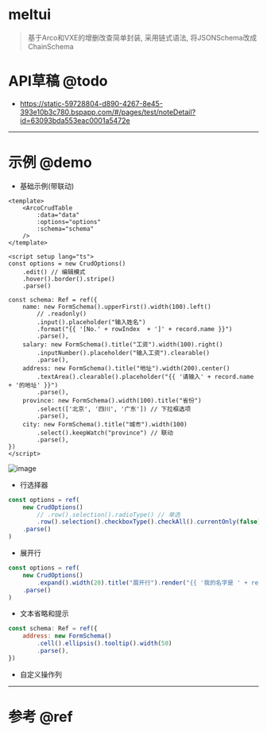 # meltui

> 基于Arco和VXE的增删改查简单封装, 采用链式语法, 将JSONSchema改成ChainSchema

# API草稿 @todo

- https://static-59728804-d890-4267-8e45-393e10b3c780.bspapp.com/#/pages/test/noteDetail?id=63093bda553eac0001a5472e

---

# 示例 @demo

- 基础示例(带联动)

```vue
<template>
    <ArcoCrudTable 
        :data="data" 
        :options="options" 
        :schema="schema" 
    />
</template>

<script setup lang="ts">
const options = new CrudOptions()
    .edit() // 编辑模式
    .hover().border().stripe()
    .parse()

const schema: Ref = ref({
    name: new FormSchema().upperFirst().width(100).left()
        // .readonly()
        .input().placeholder("输入姓名")
        .format("{{ '[No.' + rowIndex  + ']' + record.name }}")
        .parse(),
    salary: new FormSchema().title("工资").width(100).right() 
        .inputNumber().placeholder("输入工资").clearable()
        .parse(),
    address: new FormSchema().title("地址").width(200).center()
        .textArea().clearable().placeholder("{{ '请输入' + record.name + '的地址' }}")
        .parse(),
    province: new FormSchema().width(100).title("省份")
        .select(['北京', '四川', '广东']) // 下拉框选项
        .parse(),
    city: new FormSchema().title("城市").width(100)
        .select().keepWatch("province") // 联动
        .parse(),
})
</script>
```

![image](https://user-images.githubusercontent.com/16240829/188521161-be5557dc-112f-49a9-a91e-930a086948f3.png)

- 行选择器

```js 
const options = ref(
    new CrudOptions()
        // .row().selection().radioType() // 单选
        .row().selection().checkboxType().checkAll().currentOnly(false) // 复选
    .parse()
)
```

- 展开行

```js
const options = ref(
    new CrudOptions()
        .expand().width(20).title("展开行").render("{{ '我的名字是 ' + record.name }}") 
    .parse()
)
```

- 文本省略和提示

```js
const schema: Ref = ref({
    address: new FormSchema()
        .cell().ellipsis().tooltip().width(50)
        .parse(),
})
```

- 自定义操作列

---

# 参考 @ref